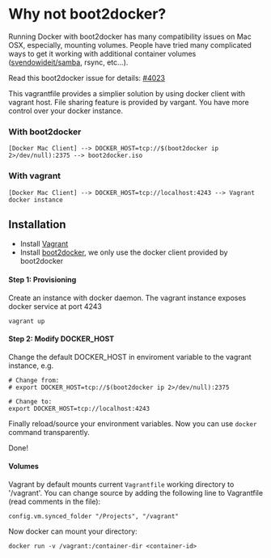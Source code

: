 Why not boot2docker?
==================

Running Docker with boot2docker has many compatibility issues on Mac OSX, especially, mounting volumes. People have tried many complicated ways to get it working with additional container volumes ([svendowideit/samba](https://registry.hub.docker.com/u/svendowideit/samba/), rsync, etc...).

Read this boot2docker issue for details: [#4023](https://github.com/dotcloud/docker/issues/4023)

This vagrantfile provides a simplier solution by using docker client with vagrant host. File sharing feature is provided by vargant. You have more control over your docker instance.

### With boot2docker

    [Docker Mac Client] --> DOCKER_HOST=tcp://$(boot2docker ip 2>/dev/null):2375 --> boot2docker.iso


### With vagrant

    [Docker Mac Client] --> DOCKER_HOST=tcp://localhost:4243 --> Vagrant docker instance


## Installation
  
  * Install [Vagrant](https://www.vagrantup.com/downloads.html)
  * Install [boot2docker](https://github.com/boot2docker/osx-installer/releases), we only use the docker client provided by boot2docker

#### Step 1: Provisioning

Create an instance with docker daemon. The vagrant instance exposes docker service at port 4243

    vagrant up
  
  
#### Step 2: Modify DOCKER_HOST

Change the default DOCKER_HOST in enviroment variable to the vagrant instance, e.g.

    # Change from:
    # export DOCKER_HOST=tcp://$(boot2docker ip 2>/dev/null):2375
    
    # Change to:    
    export DOCKER_HOST=tcp://localhost:4243

Finally reload/source your environment variables. Now you can use `docker` command transparently.

Done!


#### Volumes

Vagrant by default mounts current `Vagrantfile` working directory to '/vagrant'. You can change source by adding the following line to Vagrantfile (read comments in the file):

    config.vm.synced_folder "/Projects", "/vagrant"


Now docker can mount your directory:

    docker run -v /vagrant:/container-dir <container-id>



